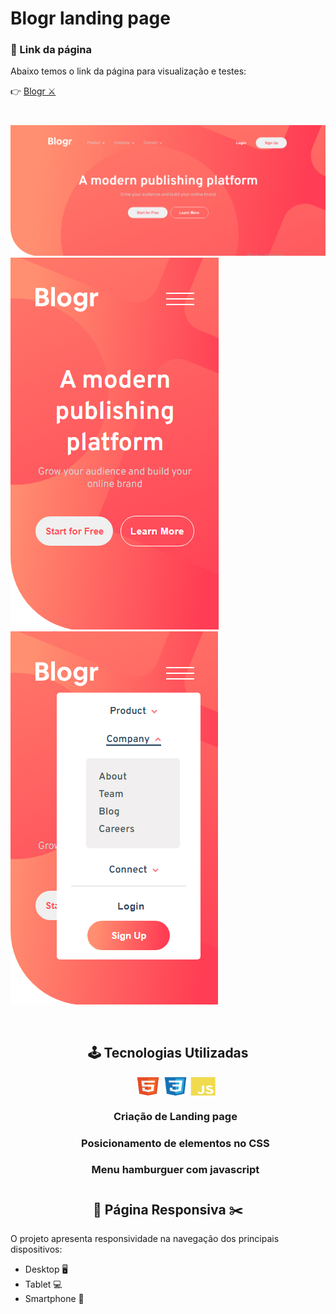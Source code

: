 # Blogr landing page

<h3>🔗 Link da página</h2>
<p>Abaixo temos o link da página para visualização e testes:</p>
👉 <a href="https://marvin1423.github.io/form-validation/" target="_blank">Blogr ⚔</a>

#

![Design final](./src/images/final-design.png)
![Design final mobile](./src/images/mobile-design.png)
![Design menu hamburguer](./src/images/menu-hamburguer-design.png)

<div align="center" valign="top"><br>
 <h2>🕹️ Tecnologias Utilizadas</h2>
    <ul align="center">
        <img align="center" alt="HTML" height="30" width="40" src="https://raw.githubusercontent.com/devicons/devicon/master/icons/html5/html5-original.svg">
        <img align="center" alt="CSS" height="30" width="40" src="https://raw.githubusercontent.com/devicons/devicon/master/icons/css3/css3-original.svg">
        <img align="center" alt="Js" height="30" width="40" src="https://raw.githubusercontent.com/devicons/devicon/master/icons/javascript/javascript-plain.svg">
 <br>
      
<h3>Criação de Landing page</h3>
<h3>Posicionamento de elementos no CSS</h3>
<h3>Menu hamburguer com javascript</h3>
    </ul>
</div>

#

<h2 align="center">📐 Página Responsiva ✂️</h2>
<p>O projeto apresenta responsividade na navegação dos principais dispositivos:</p>
<ul>
    <li>Desktop 🖥️</li>
    <li>Tablet 💻</li>
    <li>Smartphone 📱</li>
</ul>

